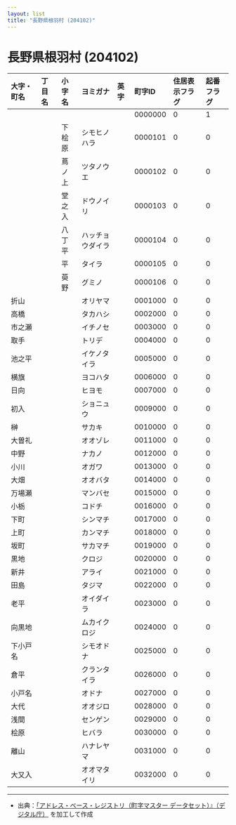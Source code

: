 ```yaml
---
layout: list
title: "長野県根羽村 (204102)"
---
```


# 長野県根羽村 (204102)

| 大字・町名 | 丁目名 | 小字名 | ヨミガナ | 英字 | 町字ID | 住居表示フラグ | 起番フラグ |
|:---|:---|:---|:---|:---|:---|:---|:---|
|  |  |  |  |  | 0000000 | 0 | 1 |
|  |  | 下桧原 | シモヒノハラ |  | 0000101 | 0 | 0 |
|  |  | 蔦ノ上 | ツタノウエ |  | 0000102 | 0 | 0 |
|  |  | 堂之入 | ドウノイリ |  | 0000103 | 0 | 0 |
|  |  | 八丁平 | ハッチョウダイラ |  | 0000104 | 0 | 0 |
|  |  | 平 | タイラ |  | 0000105 | 0 | 0 |
|  |  | 萸野 | グミノ |  | 0000106 | 0 | 0 |
| 折山 |  |  | オリヤマ |  | 0001000 | 0 | 0 |
| 高橋 |  |  | タカハシ |  | 0002000 | 0 | 0 |
| 市之瀬 |  |  | イチノセ |  | 0003000 | 0 | 0 |
| 取手 |  |  | トリデ |  | 0004000 | 0 | 0 |
| 池之平 |  |  | イケノタイラ |  | 0005000 | 0 | 0 |
| 横旗 |  |  | ヨコハタ |  | 0006000 | 0 | 0 |
| 日向 |  |  | ヒヨモ |  | 0007000 | 0 | 0 |
| 初入 |  |  | ショニュウ |  | 0009000 | 0 | 0 |
| 榊 |  |  | サカキ |  | 0010000 | 0 | 0 |
| 大曽礼 |  |  | オオゾレ |  | 0011000 | 0 | 0 |
| 中野 |  |  | ナカノ |  | 0012000 | 0 | 0 |
| 小川 |  |  | オガワ |  | 0013000 | 0 | 0 |
| 大畑 |  |  | オオバタ |  | 0014000 | 0 | 0 |
| 万場瀬 |  |  | マンバセ |  | 0015000 | 0 | 0 |
| 小栃 |  |  | コドチ |  | 0016000 | 0 | 0 |
| 下町 |  |  | シンマチ |  | 0017000 | 0 | 0 |
| 上町 |  |  | カンマチ |  | 0018000 | 0 | 0 |
| 坂町 |  |  | サカマチ |  | 0019000 | 0 | 0 |
| 黒地 |  |  | クロジ |  | 0020000 | 0 | 0 |
| 新井 |  |  | アライ |  | 0021000 | 0 | 0 |
| 田島 |  |  | タジマ |  | 0022000 | 0 | 0 |
| 老平 |  |  | オイダイラ |  | 0023000 | 0 | 0 |
| 向黒地 |  |  | ムカイクロジ |  | 0024000 | 0 | 0 |
| 下小戸名 |  |  | シモオドナ |  | 0025000 | 0 | 0 |
| 倉平 |  |  | クランタイラ |  | 0026000 | 0 | 0 |
| 小戸名 |  |  | オドナ |  | 0027000 | 0 | 0 |
| 大代 |  |  | オオジロ |  | 0028000 | 0 | 0 |
| 浅間 |  |  | センゲン |  | 0029000 | 0 | 0 |
| 桧原 |  |  | ヒバラ |  | 0030000 | 0 | 0 |
| 離山 |  |  | ハナレヤマ |  | 0031000 | 0 | 0 |
| 大又入 |  |  | オオマタイリ |  | 0032000 | 0 | 0 |

---

- 出典：[「アドレス・ベース・レジストリ（町字マスター データセット）』（デジタル庁）](https://www.digital.go.jp/policies/base_registry_address/) を加工して作成